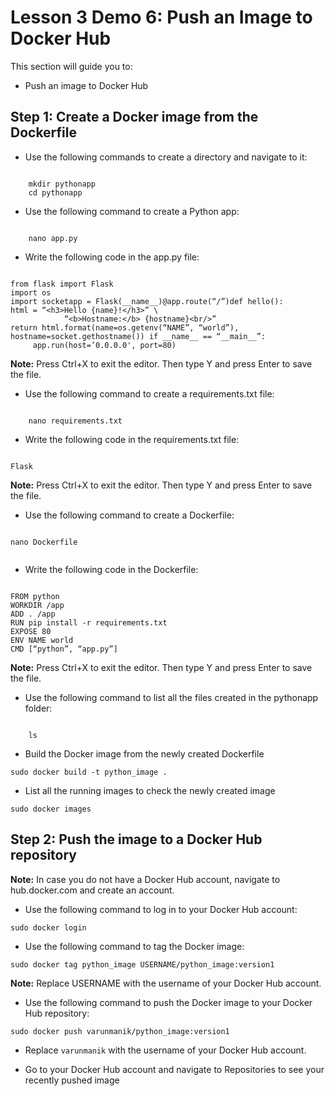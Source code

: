 # Lesson 3 Demo 6: Push an Image to Docker Hub

This section will guide you to: 
- Push an image to Docker Hub

## Step  1: Create a Docker image from the Dockerfile
- Use the following commands to create a directory and navigate to it:
```
    
    mkdir pythonapp
	cd pythonapp
```
    
- Use the following command to create a Python app:
```
    
	nano app.py
```
    
 
- Write the following code in the app.py file:

```
    
from flask import Flask
import os
import socketapp = Flask(__name__)@app.route(“/”)def hello():
html = “<h3>Hello {name}!</h3>” \
            “<b>Hostname:</b> {hostname}<br/>”
return html.format(name=os.getenv(“NAME”, “world”), hostname=socket.gethostname()) if __name__ == “__main__”:
     app.run(host=’0.0.0.0', port=80)
```
    
 
**Note:** Press Ctrl+X to exit the editor. Then type Y and press Enter to save the file.
- Use the following command to create a requirements.txt file:
```
    
	nano requirements.txt
```
    
 
- Write the following code in the requirements.txt file:
```
    
Flask
```
    
 
**Note:** Press Ctrl+X to exit the editor. Then type Y and press Enter to save the file.
- Use the following command to create a Dockerfile:
```
    
nano Dockerfile
 
```
    
- Write the following code in the Dockerfile:
```
    
FROM python
WORKDIR /app
ADD . /app
RUN pip install -r requirements.txt
EXPOSE 80
ENV NAME world
CMD [“python”, “app.py”]
```
    
 
**Note:** Press Ctrl+X to exit the editor. Then type Y and press Enter to save the file.
- Use the following command to list all the files created in the pythonapp folder:
```
    
	ls
```
    
 
- Build the Docker image from the newly created Dockerfile
	
```
sudo docker build -t python_image .

```
    

 
- List all the running images to check the newly created image

```
sudo docker images
```
    
 

## Step  2: Push the image to a Docker Hub repository

**Note:** In case you do not have a Docker Hub account, navigate to hub.docker.com and create an account.
- Use the following command to log in to your Docker Hub account:

```
sudo docker login
```
 
- Use the following command to tag the Docker image:

```
sudo docker tag python_image USERNAME/python_image:version1
```
**Note:** Replace USERNAME with the username of your Docker Hub account.

- Use the following command to push the Docker image to your Docker Hub repository:

```
sudo docker push varunmanik/python_image:version1
```
-  Replace `varunmanik` with the username of your Docker Hub account.
 
- Go to your Docker Hub account and navigate to Repositories to see your recently pushed image
 
